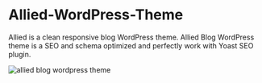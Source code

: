 # Allied-WordPress-Theme
Allied is a clean responsive blog WordPress theme. Allied Blog WordPress theme is a SEO and schema optimized and perfectly work with Yoast SEO plugin.

![allied blog wordpress theme](https://user-images.githubusercontent.com/9718134/52429913-c5df2d00-2b26-11e9-8418-4bebb7eb874d.jpg)
